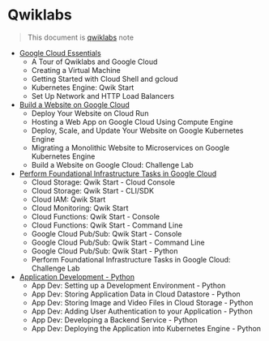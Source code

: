 # Qwiklabs

> This document is [qwiklabs](https://www.qwiklabs.com) note

- [Google Cloud Essentials](./Google-Cloud-Essentials.md)
  - A Tour of Qwiklabs and Google Cloud
  - Creating a Virtual Machine
  - Getting Started with Cloud Shell and gcloud
  - Kubernetes Engine: Qwik Start
  - Set Up Network and HTTP Load Balancers
- [Build a Website on Google Cloud](./Build-a-Website-on-Google-Cloud.md)
  - Deploy Your Website on Cloud Run
  - Hosting a Web App on Google Cloud Using Compute Engine
  - Deploy, Scale, and Update Your Website on Google Kubernetes Engine
  - Migrating a Monolithic Website to Microservices on Google Kubernetes Engine
  - Build a Website on Google Cloud: Challenge Lab
- [Perform Foundational Infrastructure Tasks in Google Cloud](./Perform-Foundational-Infrastructure-Tasks-in-Google-Cloud.md)
  - Cloud Storage: Qwik Start - Cloud Console
  - Cloud Storage: Qwik Start - CLI/SDK
  - Cloud IAM: Qwik Start
  - Cloud Monitoring: Qwik Start
  - Cloud Functions: Qwik Start - Console
  - Cloud Functions: Qwik Start - Command Line
  - Google Cloud Pub/Sub: Qwik Start - Console
  - Google Cloud Pub/Sub: Qwik Start - Command Line
  - Google Cloud Pub/Sub: Qwik Start - Python
  - Perform Foundational Infrastructure Tasks in Google Cloud: Challenge Lab
- [Application Development - Python](./Application-Development-Python.md)
  - App Dev: Setting up a Development Environment - Python
  - App Dev: Storing Application Data in Cloud Datastore - Python
  - App Dev: Storing Image and Video Files in Cloud Storage - Python
  - App Dev: Adding User Authentication to your Application - Python
  - App Dev: Developing a Backend Service - Python
  - App Dev: Deploying the Application into Kubernetes Engine - Python
